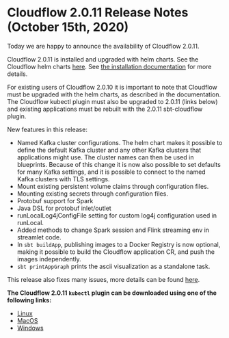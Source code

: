 # Cloudflow 2.0.11 Release Notes (October 15th, 2020)

Today we are happy to announce the availability of Cloudflow 2.0.11. 

Cloudflow 2.0.11 is installed and upgraded with helm charts. See the Cloudflow helm charts [here](https://github.com/lightbend/cloudflow-helm-charts). See [the installation documentation](https://cloudflow.io/docs/current/administration/index.html) for more details.

For existing users of Cloudflow 2.0.10 it is important to note that Cloudflow must be upgraded with the helm charts, as described in the documentation. The Cloudflow kubectl plugin must also be upgraded to 2.0.11 (links below) and existing applications must be rebuilt with the 2.0.11 sbt-cloudflow plugin.

New features in this release:
- Named Kafka cluster configurations. The helm chart makes it possible to define the default Kafka cluster and any other Kafka clusters that applications might use. The cluster names can then be used in blueprints. Because of this change it is now also possible to set defaults for many Kafka settings, and it is possible to connect to the named Kafka clusters with TLS settings.
- Mount existing persistent volume claims through configuration files.
- Mounting existing secrets through configuration files.
- Protobuf support for Spark
- Java DSL for protobuf inlet/outlet
- runLocalLog4jConfigFile setting for custom log4j configuration used in runLocal.
- Added methods to change Spark session and Flink streaming env in streamlet code.
- In `sbt buildApp`, publishing images to a Docker Registry is now optional, making it possible to build the Cloudflow application CR, and push the images independently.
- `sbt printAppGraph` prints the ascii visualization as a standalone task.

This release also fixes many issues, more details can be found [here](https://github.com/lightbend/cloudflow/releases/tag/v2.0.11). 

**The Cloudflow 2.0.11 `kubectl` plugin can be downloaded using one of the following links:**

* [Linux](https://bintray.com/lightbend/cloudflow-cli/download_file?file_path=kubectl-cloudflow-2.0.11.785-51544d5-linux-amd64.tar.gz)
* [MacOS](https://bintray.com/lightbend/cloudflow-cli/download_file?file_path=kubectl-cloudflow-2.0.11.785-51544d5-darwin-amd64.tar.gz)
* [Windows](https://bintray.com/lightbend/cloudflow-cli/download_file?file_path=kubectl-cloudflow-2.0.11.785-51544d5-windows-amd64.tar.gz)
